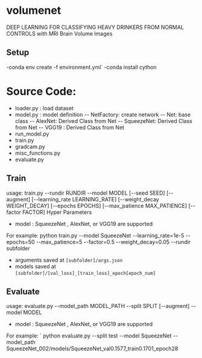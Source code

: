 # volumenet
DEEP LEARNING FOR CLASSIFYING HEAVY DRINKERS FROM NORMAL CONTROLS with MRI Brain Volume Images

## Setup

-conda env create -f environment.yml`
-conda install cython

# Source Code: 
- loader.py : load dataset 
- model.py : model definition
--   NetFactory: create network 
--  Net: base class
--  AlexNet: Derived Class from Net
--  SqueezeNet: Derived Class from Net
--  VGG19 : Derived Class from Net
- run_model.py
- train.py
- gradcam.py
- misc_functions.py
- evaluate.py

## Train
usage: train.py --rundir RUNDIR --model MODEL [--seed SEED] [--augment]
                [--learning_rate LEARNING_RATE] [--weight_decay WEIGHT_DECAY]
                [--epochs EPOCHS] [--max_patience MAX_PATIENCE]
                [--factor FACTOR]
Hyper Parameters 
- model : SqueezeNet , AlexNet, or VGG19 are supported 

For example: 
python train.py --model SqueezeNet --learning_rate=1e-5 --epochs=50 --max_patience=5 --factor=0.5 --weight_decay=0.05 --rundir subfolder
- arguments saved at `[subfolder]/args.json`
- models saved at `[subfolder]/[val_loss]_[train_loss]_epoch[epoch_num]`

## Evaluate

usage: evaluate.py --model_path MODEL_PATH --split SPLIT [--augment]
                   --model MODEL

- model : SqueezeNet , AlexNet, or VGG19 are supported 

For example: 
` python evaluate.py --split test --model SqueezeNet  --model_path SqueezeNet_002/models/SqueezeNet_val0.1577_train0.1701_epoch28




